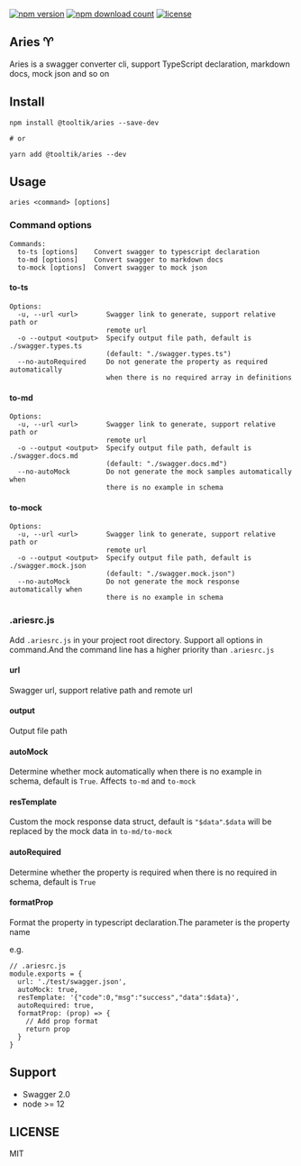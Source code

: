 [![npm version](https://img.shields.io/npm/v/@tooltik/aries.svg)](https://www.npmjs.com/package/@tooltik/aries) [![npm download count](https://img.shields.io/npm/dt/@tooltik/aries.svg)](https://www.npmjs.com/package/@tooltik/aries) [![license](https://img.shields.io/npm/l/@tooltik/aries.svg)](LICENSE) 

## Aries ♈️
Aries is a swagger converter cli, support TypeScript declaration, markdown docs, mock json and so on

## Install
```
npm install @tooltik/aries --save-dev

# or

yarn add @tooltik/aries --dev
```

## Usage
```
aries <command> [options]
```

### Command options
```
Commands:
  to-ts [options]    Convert swagger to typescript declaration
  to-md [options]    Convert swagger to markdown docs
  to-mock [options]  Convert swagger to mock json
```

#### to-ts
```
Options:
  -u, --url <url>       Swagger link to generate, support relative path or
                        remote url
  -o --output <output>  Specify output file path, default is ./swagger.types.ts
                        (default: "./swagger.types.ts")
  --no-autoRequired     Do not generate the property as required automatically
                        when there is no required array in definitions
```

#### to-md
```
Options:
  -u, --url <url>       Swagger link to generate, support relative path or
                        remote url
  -o --output <output>  Specify output file path, default is ./swagger.docs.md
                        (default: "./swagger.docs.md")
  --no-autoMock         Do not generate the mock samples automatically when
                        there is no example in schema
```

#### to-mock
```
Options:
  -u, --url <url>       Swagger link to generate, support relative path or
                        remote url
  -o --output <output>  Specify output file path, default is ./swagger.mock.json
                        (default: "./swagger.mock.json")
  --no-autoMock         Do not generate the mock response automatically when
                        there is no example in schema
```

### .ariesrc.js
Add `.ariesrc.js` in your project root directory. Support all options in command.And the command line has a higher priority than `.ariesrc.js`

#### url
Swagger url, support relative path and remote url

#### output
Output file path

#### autoMock
Determine whether mock automatically when there is no example in schema, default is `True`. Affects `to-md` and `to-mock`

#### resTemplate
Custom the mock response data struct, default is `"$data"`.`$data` will be replaced by the mock data in `to-md/to-mock`

#### autoRequired
Determine whether the property is required when there is no required in schema, default is `True`

#### formatProp
Format the property in typescript declaration.The parameter is the property name

e.g.

```
// .ariesrc.js
module.exports = {
  url: './test/swagger.json',
  autoMock: true,
  resTemplate: '{"code":0,"msg":"success","data":$data}',
  autoRequired: true,
  formatProp: (prop) => {
    // Add prop format
    return prop
  }
}
```

## Support
- Swagger 2.0
- node >= 12

## LICENSE
MIT